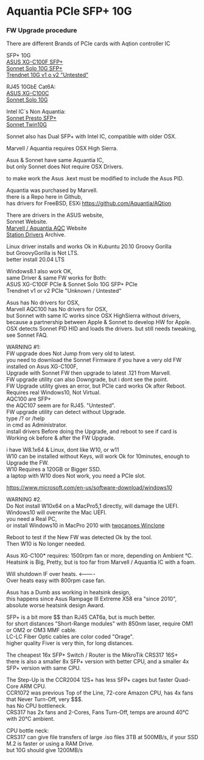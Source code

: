 # Aquantia PCIe SFP+ 10G </br>
### FW Upgrade procedure </br>

There are different Brands of PCIe cards with Aqtion controller IC

SFP+ 10G </br>
[ASUS XG-C100F SFP+](https://www.asus.com/Networking-IoT-Servers/Wired-Networking/All-series/XG-C100F/) </br>
[Sonnet Solo 10G SFP+](https://www.sonnettech.com/product/solo10g-sfp-pcie-card.html) </br>
[Trendnet 10G v1 o v2 "Untested"](https://www.trendnet.com/products/10g-sfp-pcie-adapter/10-gigabit-pcie-sfp-network-adapter-TEG-10GECSFP-v2) </br>

RJ45 10GbE Cat6A: </br>
[ASUS XG-C100C](https://www.asus.com/networking-iot-servers/wired-networking/all-series/xg-c100c/) </br>
[Sonnet Solo 10G](https://www.sonnettech.com/product/solo10g-pcie-card.html) </br>

Intel IC´s Non Aquantia: </br>
[Sonnet Presto SFP+](https://www.sonnettech.com/product/presto10gbesfp.html) </br>
[Sonnet Twin10G](https://www.sonnettech.com/product/presto10gbaset.html) </br>

Sonnet also has Dual SFP+ with Intel IC, compatible with older OSX. </br>

Marvell / Aquantia requires OSX High Sierra. </br>

Asus & Sonnet have same Aquantia IC, </br>
but only Sonnet does Not require OSX Drivers. </br>

to make work the Asus .kext must be modified to include the Asus PID. </br>

Aquantia was purchased by Marvell. </br>
there is a Repo here in Github, </br>
has drivers for FreeBSD, ESXi https://github.com/Aquantia/AQtion </br>

There are drivers in the ASUS website, </br>
Sonnet Website. </br>
[Marvell / Aquantia AQC](https://www.marvell.com/support/downloads.html) Website</br>
[Station Drivers](https://www.station-drivers.com/index.php/en-us/component/remository/Drivers/Marvell/LAN/AQC-107-108-100-113-114-115-...--and--AQN-107-108-100-.../lang,en-us/) Archive. </br>

Linux driver installs and works Ok in Kubuntu 20.10 Groovy Gorilla </br>
but GroovyGorilla is Not LTS. </br>
better install 20.04 LTS </br>

Windows8.1 also work OK, </br>
same Driver & same FW works for Both: </br>
ASUS XG-C100F PCIe & Sonnet Solo 10G SFP+ PCIe </br>
Trendnet v1 or v2 PCIe "Unknown / Untested" </br>

Asus has No drivers for OSX, </br>
Marvell AQC100 has No drivers for OSX, </br>
but Sonnet with same IC works since OSX HighSierra without drivers, </br>
because a partnership between Apple & Sonnet to develop HW for Apple. </br>
OSX detects Sonnet PID HID and loads the drivers.
but still needs tweaking, see Sonnet FAQ.

WARNING #1: </br>
FW upgrade does Not Jump from very old to latest. </br>
you need to download the Sonnet Firmware if you have a very old FW installed on Asus XG-C100F, </br>
Upgrade with Sonnet FW then upgrade to latest .121 from Marvell.  </br>
FW upgrade utility can also Downgrade, but i dont see the point. </br>
FW Upgrade utility gives an error, but PCIe card works Ok after Reboot. </br>
Requires real Windows10, Not Virtual. </br>
AQC100 are SFP+ </br>
the AQC107 seem are for RJ45. "Untested". </br>
FW upgrade utility can detect without Upgrade. </br>
type /? or /help </br>
in cmd as Administrator. </br>
install drivers Before doing the Upgrade, and reboot to see if card is Working ok before & after the FW Upgrade. </br>

i have W8.1x64 & Linux, dont like W10, or w11 </br>
W10 can be installed without Keys, will work Ok for 10minutes, enough to Upgrade the FW. </br>
W10 Requires a 120GB or Bigger SSD. </br>
a laptop with W10 does Not work, you need a PCIe slot. </br>

https://www.microsoft.com/en-us/software-download/windows10 </br>

WARNING #2. </br>
Do Not install W10x64 on a MacPro5,1 directly, will damage the UEFI. </br>
Windows10 will overwrite the Mac UEFI. </br>
you need a Real PC, </br>
or install Windows10 in MacPro 2010 with [twocanoes Winclone](https://twocanoes.com/products/mac/winclone/) </br>

Reboot to test if the New FW was detected Ok by the tool. </br>
Then W10 is No longer needed. </br>

Asus XG-C100* requires: 1500rpm fan or more, depending on Ambient °C. </br>
Heatsink is Big, Pretty, but is too far from Marvell / Aquantia IC with a foam. </br>

Will shutdown IF over heats. <---- </br>
Over heats easy with 800rpm case fan. </br>

Asus has a Dumb ass working in heatsink design, </br>
this happens since Asus Rampage III Extreme X58 era "since 2010", absolute worse heatsink design Award. </br>

SFP+ is a bit more $$ than RJ45 CAT6a, but is much better. </br>
for short distances "Short-Range modules" with 850nm laser, require OM1 or OM2 or OM3 MMF cable. </br>
LC-LC Fiber Optic cables are color coded "Orage". </br>
higher quality Fiver is very thin, for long distances. </br>

The cheapest 16x SFP+ Switch / Router is the MikroTik CRS317 16S+ </br>
there is also a smaller 8x SFP+ version with better CPU, and a smaller 4x SFP+ version with same CPU. </br>

The Step-Up is the CCR2004 12S+ has less SFP+ cages but faster Quad-Core ARM CPU. </br>
CCR1072 was previous Top of the Line, 72-core Amazon CPU, has 4x fans that Never Turn-Off, very $$$. </br>
has No CPU bottleneck. </br>
CRS317 has 2x fans and 2-Cores, Fans Turn-Off, temps are around 40°C with 20°C ambient. </br>

CPU bottle neck: </br>
CRS317 can give file transfers of large .iso files 3TB at 500MB/s, if your SSD M.2 is faster or using a RAM Drive. </br>
but 10G should give 1200MB/s </br>


